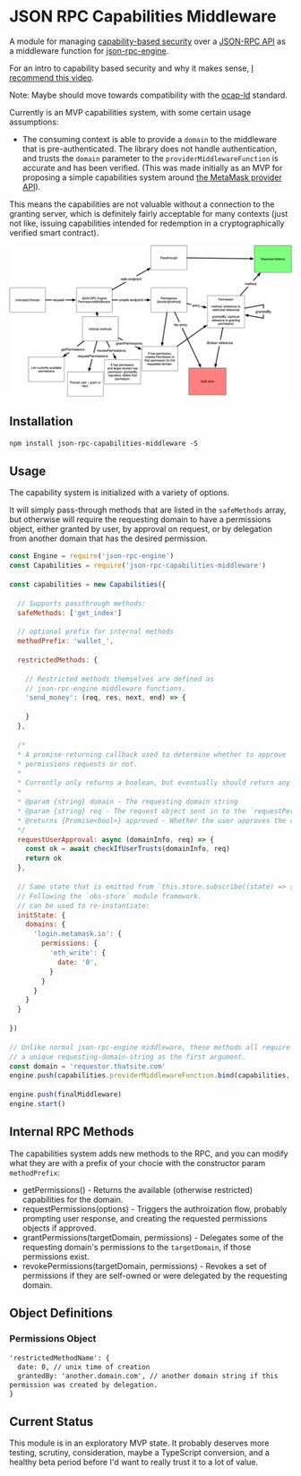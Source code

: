 # JSON RPC Capabilities Middleware

A module for managing [capability-based security](https://en.wikipedia.org/wiki/Capability-based_security) over a [JSON-RPC API](https://www.jsonrpc.org/) as a middleware function for [json-rpc-engine](https://www.npmjs.com/package/json-rpc-engine).

For an intro to capability based security and why it makes sense, [I recommend this video](https://www.youtube.com/watch?v=2H-Azm8tM24).

Note: Maybe should move towards compatibility with the [ocap-ld](https://w3c-ccg.github.io/ocap-ld/) standard.

Currently is an MVP capabilities system, with some certain usage assumptions:

- The consuming context is able to provide a `domain` to the middleware that is pre-authenticated. The library does not handle authentication, and trusts the `domain` parameter to the `providerMiddlewareFunction` is accurate and has been verified. (This was made initially as an MVP for proposing a simple capabilities system around [the MetaMask provider API](https://metamask.github.io/metamask-docs/API_Reference/Ethereum_Provider)).

This means the capabilities are not valuable without a connection to the granting server, which is definitely fairly acceptable for many contexts (just not like, issuing capabilities intended for redemption in a cryptographically verified smart contract).

![architecture diagram](./flow-diagram.png)

## Installation

`npm install json-rpc-capabilities-middleware -S`

## Usage

The capability system is initialized with a variety of options.

It will simply pass-through methods that are listed in the `safeMethods` array, but otherwise will require the requesting domain to have a permissions object, either granted by user, by approval on request, or by delegation from another domain that has the desired permission.

```javascript
const Engine = require('json-rpc-engine')
const Capabilities = require('json-rpc-capabilities-middleware')

const capabilities = new Capabilities({

  // Supports passthrough methods:
  safeMethods: ['get_index']

  // optional prefix for internal methods
  methodPrefix: 'wallet_',

  restrictedMethods: {

    // Restricted methods themselves are defined as
    // json-rpc-engine middleware functions.
    'send_money': (req, res, next, end) => {

    }
  },

  /*
  * A promise-returning callback used to determine whether to approve
  * permissions requests or not.
  *
  * Currently only returns a boolean, but eventually should return any specific parameters or amendments to the permissions.
  *
  * @param {string} domain - The requesting domain string
  * @param {string} req - The request object sent in to the `requestPermissions` method.
  * @returns {Promise<bool>} approved - Whether the user approves the request or not.
  */
  requestUserApproval: async (domainInfo, req) => {
    const ok = await checkIfUserTrusts(domainInfo, req)
    return ok
  },

  // Same state that is emitted from `this.store.subscribe((state) => {})`,
  // Following the `obs-store` module framework.
  // can be used to re-instantiate:
  initState: {
    domains: {
      'login.metamask.io': {
        permissions: {
          'eth_write': {
            date: '0',
          }
        }
      }
    }
  }

})

// Unlike normal json-rpc-engine middleware, these methods all require
// a unique requesting-domain-string as the first argument.
const domain = 'requestor.thatsite.com'
engine.push(capabilities.providerMiddlewareFunction.bind(capabilities, domain))

engine.push(finalMiddleware)
engine.start()
```

## Internal RPC Methods

The capabilities system adds new methods to the RPC, and you can modify what they are with a prefix of your chocie with the constructor param `methodPrefix`:

- getPermissions() - Returns the available (otherwise restricted) capabilities for the domain.
- requestPermissions(options) - Triggers the authroization flow, probably prompting user response, and creating the requested permissions objects if approved.
- grantPermissions(targetDomain, permissions) - Delegates some of the requesting domain's permissions to the `targetDomain`, if those permissions exist.
- revokePermissions(targetDomain, permissions) - Revokes a set of permissions if they are self-owned or were delegated by the requesting domain.

## Object Definitions

### Permissions Object

```
'restrictedMethodName': {
  date: 0, // unix time of creation
  grantedBy: 'another.domain.com', // another domain string if this permission was created by delegation.
}
```

## Current Status

This module is in an exploratory MVP state. It probably deserves more testing, scrutiny, consideration, maybe a TypeScript conversion, and a healthy beta period before I'd want to really trust it to a lot of value.

